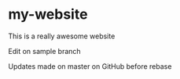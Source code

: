 # my-website

This is a really awesome website

Edit on sample branch

Updates made on master on GitHub before rebase
